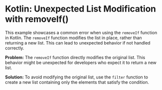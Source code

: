 # Kotlin: Unexpected List Modification with removeIf()

This example showcases a common error when using the `removeIf` function in Kotlin. The `removeIf` function modifies the list in place, rather than returning a new list. This can lead to unexpected behavior if not handled correctly.

**Problem:**
The `removeIf` function directly modifies the original list. This behavior might be unexpected for developers who expect it to return a new list.

**Solution:**
To avoid modifying the original list, use the `filter` function to create a new list containing only the elements that satisfy the condition.